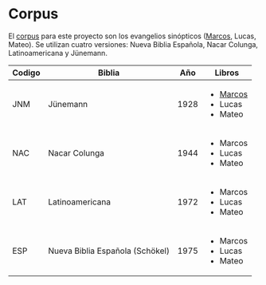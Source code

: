 # Corpus

El [corpus](https://github.com/GIL-UNAM/SpanishParaphraseCorpora/tree/main/Biblias) para este proyecto son los evangelios sinópticos ([Marcos](https://github.com/GIL-UNAM/SpanishParaphraseCorpora/tree/main/Biblias/Marcos), Lucas, Mateo). Se utilizan cuatro versiones: Nueva Biblia Española, Nacar Colunga, Latinoamericana y Jünemann.

| Codigo | Biblia | Año | Libros |
| --- | --- | --- | --- |
| JNM | Jünemann | 1928 | <ul><li>[Marcos](https://github.com/GIL-UNAM/SpanishParaphraseCorpora/blob/main/Biblias/Marcos/JNMMAR.txt)</li> <li>Lucas</li> <li>Mateo</li></ul> |
| NAC | Nacar Colunga | 1944 |  <ul><li>Marcos</li> <li>Lucas</li> <li>Mateo</li></ul>  |
| LAT | Latinoamericana | 1972 |  <ul><li>Marcos</li> <li>Lucas</li> <li>Mateo</li></ul>  |
| ESP | Nueva Biblia Española (Schökel) | 1975 |  <ul><li>Marcos</li> <li>Lucas</li> <li>Mateo</li></ul>  |
